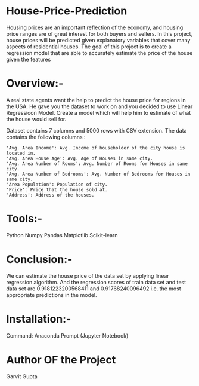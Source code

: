# House-Price-Prediction

  Housing prices are an important reflection of the economy, and housing price ranges are of great interest for both buyers and sellers. 
  In this project, house prices will be predicted given explanatory variables that cover many aspects of residential houses. 
  The goal of this project is to create a regression model that are able to accurately estimate the price of the house given the features

# Overview:-

  A real state agents want the help to predict the house price for regions in the USA. 
  He gave you the dataset to work on and you decided to use Linear Regressioon Model. 
  Create a model which will help him to estimate of what the house would sell for.

  Dataset contains 7 columns and 5000 rows with CSV extension. The data contains the following columns :

    'Avg. Area Income': Avg. Income of householder of the city house is located in.
    'Avg. Area House Age': Avg. Age of Houses in same city.
    'Avg. Area Number of Rooms': Avg. Number of Rooms for Houses in same city.
    'Avg. Area Number of Bedrooms': Avg. Number of Bedrooms for Houses in same city.
    'Area Population': Population of city.
    'Price': Price that the house sold at.
    'Address': Address of the houses.

# Tools:-
  Python
  Numpy
  Pandas
  Matplotlib
  Scikit-learn
  
# Conclusion:-
  
  We can estimate the house price of the data set by applying linear regression algorithm.
  And the regression scores of train data set and test data set are 0.9181223200568411 and 0.91768240096492 i.e. 
  the most appropriate predictions in the model.
  
# Installation:-
  
  Command: Anaconda Prompt 
  (Jupyter Notebook)
  
# Author OF the Project

  Garvit Gupta


